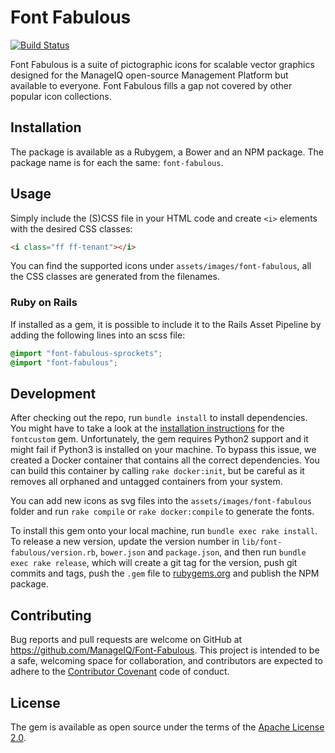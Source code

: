 # Font Fabulous

[![Build Status](https://travis-ci.org/ManageIQ/font-fabulous.svg?branch=master)](https://travis-ci.org/ManageIQ/font-fabulous)

Font Fabulous is a suite of pictographic icons for scalable vector graphics designed for the ManageIQ open-source Management Platform but available to everyone. Font Fabulous fills a gap not covered by other popular icon collections.

## Installation

The package is available as a Rubygem, a Bower and an NPM package. The package name is for each the same: `font-fabulous`.

## Usage

Simply include the (S)CSS file in your HTML code and create `<i>` elements with the desired CSS classes:

```html
<i class="ff ff-tenant"></i>
```

You can find the supported icons under `assets/images/font-fabulous`, all the CSS classes are generated from the filenames.

### Ruby on Rails

If installed as a gem, it is possible to include it to the Rails Asset Pipeline by adding the following lines into an scss file:

```scss
@import "font-fabulous-sprockets";
@import "font-fabulous";
```

## Development

After checking out the repo, run `bundle install` to install dependencies. You might have to take a look at the [installation instructions](https://github.com/FontCustom/fontcustom#installation) for the `fontcustom` gem. Unfortunately, the gem requires Python2 support and it might fail if Python3 is installed on your machine. To bypass this issue, we created a Docker container that contains all the correct dependencies. You can build this container by calling `rake docker:init`, but be careful as it removes all orphaned and untagged containers from your system.

You can add new icons as svg files into the `assets/images/font-fabulous` folder and run `rake compile` or `rake docker:compile` to generate the fonts.

To install this gem onto your local machine, run `bundle exec rake install`. To release a new version, update the version number in `lib/font-fabulous/version.rb`, `bower.json` and `package.json`, and then run `bundle exec rake release`, which will create a git tag for the version, push git commits and tags, push the `.gem` file to [rubygems.org](https://rubygems.org) and publish the NPM package.

## Contributing

Bug reports and pull requests are welcome on GitHub at https://github.com/ManageIQ/Font-Fabulous. This project is intended to be a safe, welcoming space for collaboration, and contributors are expected to adhere to the [Contributor Covenant](http://contributor-covenant.org) code of conduct.


## License

The gem is available as open source under the terms of the [Apache License 2.0](http://opensource.org/licenses/Apache-2.0).
